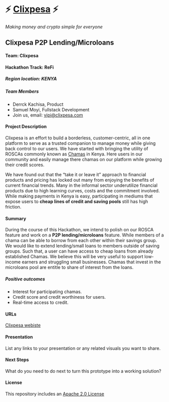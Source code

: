 
# ⚡ [Clixpesa](clixpesa.com) ⚡

_Making money and crypto simple for everyone_

## Clixpesa P2P Lending/Microloans

#### Team: Clixpesa
#### Hackathon Track: ReFi
##### Region location: KENYA

##### Team Members

- Derrck Kachisa, Product
- Samuel Moyi, Fullstack Development
- Join us, email: vipi@clixpesa.com

#### Project Description

Clixpesa is an effort to build a borderless, customer-centric, all in one platform to serve as a trusted companion to manage money while giving back control to our users. We have started with bringing the utility of ROSCAs commonly known as [Chamas](https://en.wikipedia.org/wiki/Chama_(investment)) in Kenya. Here users in our community and easily manage there chamas on our platform while growing their credit scores.

We have found out that the “take it or leave it” approach to financial products and pricing has locked out many from enjoying the benefits of current financial trends. Many in the informal sector underutilize financial products due to high learning curves, costs and the commitment involved. While making payments in Kenya is easy, participating in mediums that expose users to **cheap lines of credit and saving pools** still has high friction.

#### Summary

During the course of this Hackathon, we intend to polish on our ROSCA feature and work on a **P2P lending/microloans** feature.
While members of a chama can be able to borrow from each other within their savings group. We would like to extend lending/small loans to members outside of saving groups. Such that, a user can have access to cheap loans from already established Chamas. We believe this will be very useful to support low-income earners and struggling small businesses. Chamas that invest in the microloans pool are entitle to share of interest from the loans.

##### Positive outcomes
- Interest for participating chamas.
- Credit score and credit worthiness for users.
- Real-time access to credit.

#### URLs

[Clixpesa webiste](clixpesa.com)

#### Presentation

List any links to your presentation or any related visuals you want to share.

#### Next Steps

What do you need to do next to turn this prototype into a working solution?

#### License

This repository includes an [Apache 2.0 License](https://choosealicense.com/licenses/apache-2.0/)
